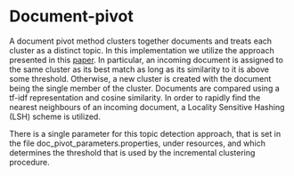 Document-pivot
==============

A document pivot method clusters together documents and treats each cluster as a distinct topic. In this implementation we utilize the approach presented in this [paper](http://citeseerx.ist.psu.edu/viewdoc/download?doi=10.1.1.170.9438&rep=rep1&type=pdf). In particular, an incoming document is assigned to the same cluster as its best match as long as its similarity to it is above some threshold. Otherwise, a new cluster is created with the document being the single member of the cluster. Documents are compared using a tf-idf representation and cosine similarity. In order to rapidly find the nearest neighbours of an incoming document, a Locality Sensitive Hashing (LSH) scheme is utilized. 

There is a single parameter for this topic detection approach, that is set in the file doc_pivot_parameters.properties, under resources, and which determines the threshold that is used by the incremental clustering procedure.   
